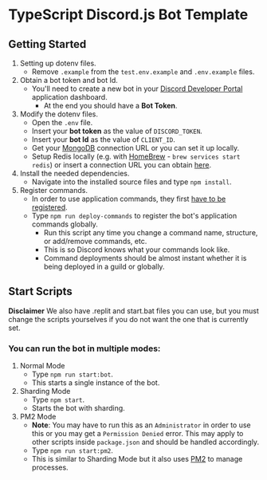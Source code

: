 # TypeScript Discord.js Bot Template

## Getting Started
1. Setting up dotenv files.
    - Remove `.example` from the `test.env.example` and `.env.example` files.
2. Obtain a bot token and bot Id.
    - You'll need to create a new bot in your [Discord Developer Portal](https://discord.com/developers/applications/) application dashboard.
        - At the end you should have a **Bot Token**.
3. Modify the dotenv files.
    - Open the `.env` file.
    - Insert your **bot token** as the value of `DISCORD_TOKEN`.
    - Insert your **bot Id** as the value of `CLIENT_ID`.
    - Get your [MongoDB](https://mongodb.com/) connection URL or you can set it up locally.
    - Setup Redis locally (e.g. with [HomeBrew](https://brew.sh/) - `brew services start redis`) or insert a connection URL you can obtain [here](https://redis.com/).
4. Install the needed dependencies.
    - Navigate into the installed source files and type `npm install`.
5. Register commands.
    - In order to use application commands, they first [have to be registered](https://discordjs.guide/creating-your-bot/creating-commands.html#registering-commands).
    - Type `npm run deploy-commands` to register the bot's application commands globally.
        - Run this script any time you change a command name, structure, or add/remove commands, etc.
        - This is so Discord knows what your commands look like.
        - Command deployments should be almost instant whether it is being deployed in a guild or globally.

## Start Scripts
__**Disclaimer**__ We also have .replit and start.bat files you can use, but you must change the scripts yourselves if you do not want the one that is currently set.

### You can run the bot in multiple modes:
1. Normal Mode
    - Type `npm run start:bot`.
    - This starts a single instance of the bot.
2. Sharding Mode
    - Type `npm start`.
    - Starts the bot with sharding.
3. PM2 Mode
    - **Note**: You may have to run this as an `Administrator` in order to use this or you may get a `Permission Denied` error. This may apply to other scripts inside `package.json` and should be handled accordingly.
    - Type `npm run start:pm2`.
    - This is similar to Sharding Mode but it also uses [PM2](https://pm2.keymetrics.io/) to manage processes.